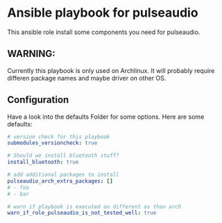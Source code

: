  Ansible playbook for pulseaudio
===========================

This ansible role install some components you need for pulseaudio.

 WARNING:
---------
Currently this playbook is only used on Archlinux. It will probably require differen package names and maybe driver on other OS.

 Configuration
--------------
Have a look into the defaults Folder for some options.
Here are some defaults:
```yaml
# version check for this playbook
submodules_versioncheck: true

# Should we install bluetooth stuff?
install_bluetooth: true

# add additional packages to install
pulseaudio_arch_extra_packages: []
# - foo
# - bar

# warn if playbook is executed on different os than arch
warn_if_role_pulseaudio_is_not_tested_well: true
```
